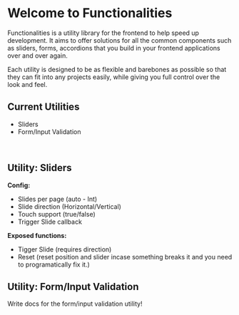 # Welcome to Functionalities

Functionalities is a utility library for the frontend to help speed up development. It aims to offer solutions for all the common components such as sliders, forms, accordions that you build in your frontend applications over and over again.

Each utility is designed to be as flexible and barebones as possible so that they can fit into any projects easily, while giving you full control over the look and feel. 

## Current Utilities
- Sliders
- Form/Input Validation

<br>

## **Utility:** Sliders

**Config:**
- Slides per page (auto - Int)
- Slide direction (Horizontal/Vertical)
- Touch support (true/false)
- Trigger Slide callback


**Exposed functions:**
- Tigger Slide (requires direction)
- Reset (reset position and slider incase something breaks it and you need to programatically fix it.)


## **Utility:** Form/Input Validation
Write docs for the form/input validation utility!